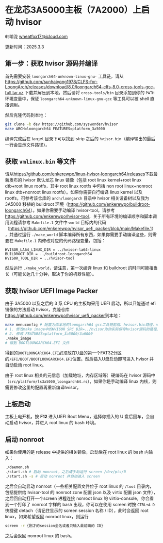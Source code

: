 # 在龙芯3A5000主板（7A2000）上启动 hvisor

韩喻泷 <wheatfox17@icloud.com>

更新时间：2025.3.3

## 第一步：获取 hvisor 源码并编译

首先需要安装 `loongarch64-unknown-linux-gnu-` 工具链，请从 <https://github.com/sunhaiyong1978/CLFS-for-LoongArch/releases/download/8.0/loongarch64-clfs-8.0-cross-tools-gcc-full.tar.xz> 下载并解压到本地，然后请将 `cross-tools/bin` 目录添加到你的 `PATH` 环境变量中，保证 `loongarch64-unknown-linux-gnu-gcc` 等工具可以被 shell 直接调用。

然后克隆代码到本地：

```bash
git clone -b dev https://github.com/syswonder/hvisor
make ARCH=loongarch64 FEATURES=platform_3a5000
```
编译完成后在 target 目录下可以找到 strip 之后的 `hvisor.bin`（编译输出的最后一行会显示文件路径）。

## 获取 `vmlinux.bin` 等文件

请从<https://github.com/enkerewpo/linux-hvisor-loongarch64/releases>下载最新发布的 hvisor 默认龙芯 linux 镜像（包括 root linux kernel+root linux dtb+root linux rootfs，其中 root linux rootfs 中包括 non root linux+nonroot linux dtb+nonroot linux rootfs）。如果你需要自行编译 linux kernel 以及 rootfs，可参考该仓库的 `arch/loongarch` 目录中 hvisor 相关设备树以及我为 3A5000 移植的 buildroot 环境（<https://github.com/enkerewpo/buildroot-loongarch64>）。如果你需要手动编译 hvisor-tool，请参考<https://github.com/enkerewpo/hvisor-tool>，关于所有环境的编译顺序和脚本调用流程请参考 `Makefile.1` 文件中 `world` 目标内的代码（<https://github.com/enkerewpo/hvisor_uefi_packer/blob/main/Makefile.1>），并通过运行 `./make_world` 脚本编译所有东西，如果你需要手动编译这些，则需要在 `Makefile.1` 内修改对应的代码路径变量，包括：

```
HVISOR_LA64_LINUX_DIR = ../hvisor-la64-linux
BUILDROOT_DIR = ../buildroot-loongarch64
HVISOR_TOOL_DIR = ../hvisor-tool
```

然后运行 `./make_world`，请注意，第一次编译 linux 和 buildroot 的时间可能相当长（可能长达几十分钟，取决于你的机器性能）。

## 获取 hvisor UEFI Image Packer

由于 3A5000 以及之后的 3 系 CPU 的主板均采用 UEFI 启动，所以只能通过 efi 镜像的方法启动 hvisor，克隆仓库<https://github.com/enkerewpo/hvisor_uefi_packer>到本地：

```bash
make menuconfig # 配置为你本地的loongarch64 gcc工具链前缀、hvisor.bin路径、vmlinux.bin路径
# 1. 修改make_image中的HVISOR_SRC_DIR=../hvisor为你实际保存hvisor源码的路径，之后再运行脚本
# 2. 修改 FEATURES=platform_3a5000/3a6000
./make_image
# 得到 BOOTLOONGARCH64.EFI 文件
```

得到的`BOOTLOONGARCH64.EFI`必须放在U盘的第一个FAT32分区的`/EFI/BOOT/BOOTLOONGARCH64.EFI`位置。然后插入U盘启动即可进入 hvisor 并自动启动 root linux。

由于 root linux 相关的元信息（加载地址，内存区域等）硬编码在 hvisor 源码中（`src/platform/ls3a5000_loongarch64.rs`），如果你是手动编译 linux 内核，则需要修改这里的配置再重新编译hvisor。

## 上板启动

主板上电开机，按 **F12** 进入UEFI Boot Menu，选择你插入的 U 盘后回车，会自动启动 hvisor，并进入 root linux 的 bash 环境。

## 启动 nonroot

如果你使用的是 release 中提供的相关镜像，启动后在 root linux 的 bash 内输入：

```bash
./daemon.sh
./start.sh # 启动 nonroot，之后请手动运行 screen /dev/pts/0
./start.sh -s # 启动 nonroot 并自动进入 screen
```

之后会自动启动 nonroot（一些相关配置文件位于 root linux 的 `/tool` 目录内，包括提供给 hvisor-tool 的 nonroot zone 配置 json 以及 virtio 配置 json 文件），之后回自动打开一个screen 进程连接 nonroot linux 的 virtio-console，你会看到一个打印了 nonroot 字样的 bash 出现，你可以在使用 screen 时按 `CTRL+A D` 快捷键 detach（请记住显示的 screen session 名称 / ID），此时会返回 root linux，如果希望返回 nonroot linux，则运行

```bash
screen -r {刚才的session全名或者只输入最前面的 ID}
```

之后会返回 nonroot linux 的 bash。